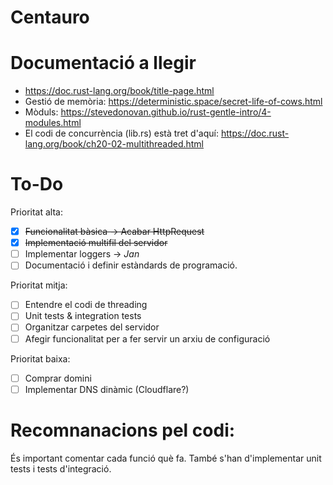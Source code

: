 # Centauro

# Documentació a llegir
- https://doc.rust-lang.org/book/title-page.html
- Gestió de memòria: https://deterministic.space/secret-life-of-cows.html
- Mòduls: https://stevedonovan.github.io/rust-gentle-intro/4-modules.html
- El codi de concurrència (lib.rs) està tret d'aquí: https://doc.rust-lang.org/book/ch20-02-multithreaded.html

# To-Do

Prioritat alta:
- [x] ~~Funcionalitat bàsica -> Acabar HttpRequest~~
- [x] ~~Implementació multifil del servidor~~
- [ ] Implementar loggers -> *Jan*
- [ ] Documentació i definir estàndards de programació.

Prioritat mitja:
- [ ] Entendre el codi de threading
- [ ] Unit tests & integration tests
- [ ] Organitzar carpetes del servidor
- [ ] Afegir funcionalitat per a fer servir un arxiu de configuració

Prioritat baixa:
- [ ] Comprar domini
- [ ] Implementar DNS dinàmic (Cloudflare?)

# Recomnanacions pel codi:
És important comentar cada funció què fa. També s'han d'implementar unit tests i tests d'integració.